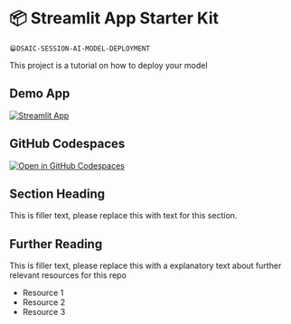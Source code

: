 # 📦 Streamlit App Starter Kit 
```
😁DSAIC-SESSION-AI-MODEL-DEPLOYMENT

```

This project is a tutorial on how to deploy your model

## Demo App

[![Streamlit App](https://static.streamlit.io/badges/streamlit_badge_black_white.svg)](https://dsaic-session-deploying-ai-model.streamlit.app/)

## GitHub Codespaces

[![Open in GitHub Codespaces](https://github.com/codespaces/badge.svg)](https://codespaces.new/streamlit/app-starter-kit?quickstart=1)

## Section Heading

This is filler text, please replace this with text for this section.

## Further Reading

This is filler text, please replace this with a explanatory text about further relevant resources for this repo
- Resource 1
- Resource 2
- Resource 3
